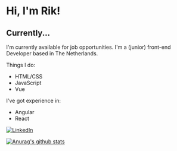 # Hi, I'm Rik!

## Currently...

I'm currently available for job opportunities. I'm a (junior) front-end Developer based in The Netherlands.

Things I do:
* HTML/CSS
* JavaScript
* Vue

I've got experience in:
* Angular
* React

<a href="https://www.linkedin.com/in/rik-lamers-9332a8a9/"><img src="https://img.shields.io/badge/LinkedIn--_.svg?style=social&logo=linkedin" alt="LinkedIn"></a>

[![Anurag's github stats](https://github-readme-stats.vercel.app/api?username=RikLamers)](https://github.com/anuraghazra/github-readme-stats)

<!--
**RikLamers/RikLamers** is a ✨ _special_ ✨ repository because its `README.md` (this file) appears on your GitHub profile.

Here are some ideas to get you started:

- 🔭 I’m currently working on ...
- 🌱 I’m currently learning ...
- 👯 I’m looking to collaborate on ...
- 🤔 I’m looking for help with ...
- 💬 Ask me about ...
- 📫 How to reach me: ...
- 😄 Pronouns: ...
- ⚡ Fun fact: ...
-->
